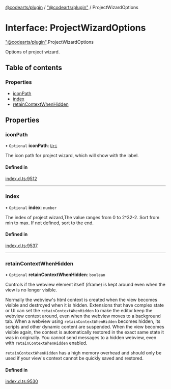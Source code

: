 [@codearts/plugin](../README.md) / ["@codearts/plugin"](../modules/_codearts_plugin_.md) / ProjectWizardOptions

# Interface: ProjectWizardOptions

["@codearts/plugin"](../modules/_codearts_plugin_.md).ProjectWizardOptions

Options of project wizard.

## Table of contents

### Properties

- [iconPath](codearts_plugin_.ProjectWizardOptions.md#iconpath)
- [index](codearts_plugin_.ProjectWizardOptions.md#index)
- [retainContextWhenHidden](codearts_plugin_.ProjectWizardOptions.md#retaincontextwhenhidden)

## Properties

### iconPath

• `Optional` **iconPath**: [`Uri`](../classes/codearts_plugin_.Uri.md)

The icon path for project wizard, which will show with the label.

#### Defined in

[index.d.ts:9512](https://github.com/shuyaqian/cloudide-plugin-api/blob/5b69219/index.d.ts#L9512)

___

### index

• `Optional` **index**: `number`

The index of project wizard,The value ranges from 0 to 2^32-2.
Sort from min to max.
If not defined, sort to the end.

#### Defined in

[index.d.ts:9537](https://github.com/shuyaqian/cloudide-plugin-api/blob/5b69219/index.d.ts#L9537)

___

### retainContextWhenHidden

• `Optional` **retainContextWhenHidden**: `boolean`

Controls if the webview element itself (iframe) is kept around even when the view
is no longer visible.

Normally the webview's html context is created when the view becomes visible
and destroyed when it is hidden. Extensions that have complex state
or UI can set the `retainContextWhenHidden` to make the editor keep the webview
context around, even when the webview moves to a background tab. When a webview using
`retainContextWhenHidden` becomes hidden, its scripts and other dynamic content are suspended.
When the view becomes visible again, the context is automatically restored
in the exact same state it was in originally. You cannot send messages to a
hidden webview, even with `retainContextWhenHidden` enabled.

`retainContextWhenHidden` has a high memory overhead and should only be used if
your view's context cannot be quickly saved and restored.

#### Defined in

[index.d.ts:9530](https://github.com/shuyaqian/cloudide-plugin-api/blob/5b69219/index.d.ts#L9530)
